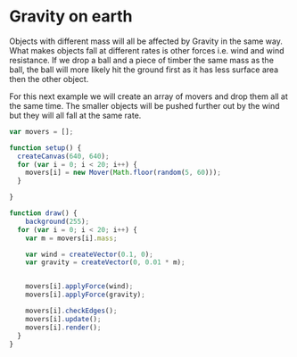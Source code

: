 # Gravity on earth

Objects with different mass will all be affected by Gravity in the same way. What makes objects fall at different rates is other forces i.e. wind and wind resistance.
If we drop a ball and a piece of timber the same mass as the ball, the ball will more likely hit the ground first as it has less surface area then the other object.

For this next example we will create an array of movers and drop them all at the same time. The smaller objects will be pushed further out by the wind but they will all fall at the same rate.
```js
var movers = [];

function setup() {
  createCanvas(640, 640);
  for (var i = 0; i < 20; i++) {
    movers[i] = new Mover(Math.floor(random(5, 60)));
  }

}

function draw() {
    background(255);
  for (var i = 0; i < 20; i++) {
    var m = movers[i].mass;

    var wind = createVector(0.1, 0);
    var gravity = createVector(0, 0.01 * m);


    movers[i].applyForce(wind);
    movers[i].applyForce(gravity);

    movers[i].checkEdges();
    movers[i].update();
    movers[i].render();
  }
}
```
